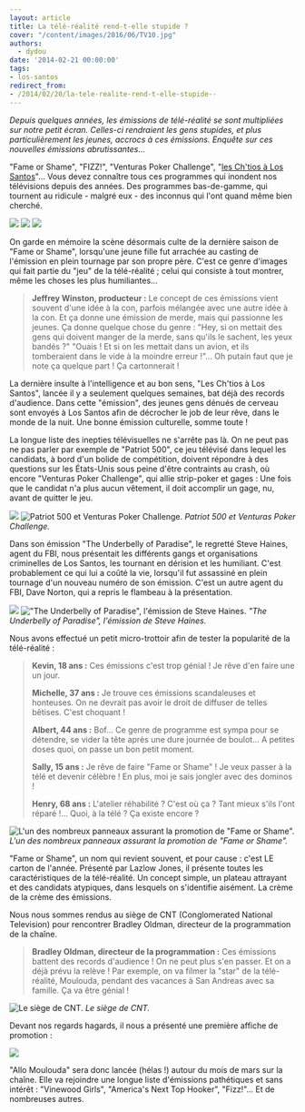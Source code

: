 ```yaml
---
layout: article
title: La télé-réalité rend-t-elle stupide ?
cover: "/content/images/2016/06/TV10.jpg"
authors:
  - dydou
date: '2014-02-21 00:00:00'
tags:
- los-santos
redirect_from:
- /2014/02/20/la-tele-realite-rend-t-elle-stupide--
---
```


_Depuis quelques années, les émissions de télé-réalité se sont multipliées sur notre petit écran. Celles-ci rendraient les gens stupides, et plus particulièrement les jeunes, accrocs à ces émissions. Enquête sur ces nouvelles émissions abrutissantes..._

"Fame or Shame", "FIZZ!", "Venturas Poker Challenge", "[les Ch'tios à Los Santos](/2014/02/04/les-chtios-a-los-santos/)"... Vous devez connaître tous ces programmes qui inondent nos télévisions depuis des années. Des programmes bas-de-gamme, qui tournent au ridicule - malgré eux - des inconnus qui l'ont quand même bien cherché.

![](/content/images/2016/06/TV2.png)
![](/content/images/2016/06/TV6.jpg)
![](/content/images/2016/06/TV8.jpg)

On garde en mémoire la scène désormais culte de la dernière saison de "Fame or Shame", lorsqu'une jeune fille fut arrachée au casting de l'émission en plein tournage par son propre père. C'est ce genre d'images qui fait partie du "jeu" de la télé-réalité ; celui qui consiste à tout montrer, même les choses les plus humiliantes...

> **Jeffrey Winston, producteur :** Le concept de ces émissions vient souvent d'une idée à la con, parfois mélangée avec une autre idée à la con. Et ça donne une émission de merde, mais qui passionne les jeunes. Ça donne quelque chose du genre : "Hey, si on mettait des gens qui doivent manger de la merde, sans qu'ils le sachent, les yeux bandés ?" "Ouais ! Et si on les mettait dans un avion, et ils tomberaient dans le vide à la moindre erreur !"... Oh putain faut que je note ça quelque part ! Ça cartonnerait !

La dernière insulte à l'intelligence et au bon sens, "Les Ch'tios à Los Santos", lancée il y a seulement quelques semaines, bat déjà des records d'audience. Dans cette "émission", des jeunes gens dénués de cerveau sont envoyés à Los Santos afin de décrocher le job de leur rêve, dans le monde de la nuit. Une bonne émission culturelle, somme toute !

La longue liste des inepties télévisuelles ne s'arrête pas là. On ne peut pas ne pas parler par exemple de "Patriot 500", ce jeu télévisé dans lequel les candidats, à bord d'un bolide de compétition, doivent répondre à des questions sur les États-Unis sous peine d'être contraints au crash, où encore "Venturas Poker Challenge", qui allie strip-poker et gages : Une fois que le candidat n'a plus aucun vêtement, il doit accomplir un gage, nu, avant de quitter le jeu.

![](/content/images/2016/06/TV9.jpg)
![Patriot 500 et Venturas Poker Challenge.](/content/images/2016/06/TV3.jpg)
_Patriot 500 et Venturas Poker Challenge._

Dans son émission "The Underbelly of Paradise", le regretté Steve Haines, agent du FBI, nous présentait les différents gangs et organisations criminelles de Los Santos, les tournant en dérision et les humiliant. C'est probablement ce qui lui a coûté la vie, lorsqu'il fut assassiné en plein tournage d'un nouveau numéro de son émission. C'est un autre agent du FBI, Dave Norton, qui a repris le flambeau à la présentation.

![](/content/images/2016/06/TV4.jpg)
!["The Underbelly of Paradise", l'émission de Steve Haines.](/content/images/2016/06/TV7.jpg)
_"The Underbelly of Paradise", l'émission de Steve Haines._

Nous avons effectué un petit micro-trottoir afin de tester la popularité de la télé-réalité :

> **Kevin, 18 ans :** Ces émissions c'est trop génial ! Je rêve d'en faire une un jour.
> 
> **Michelle, 37 ans :** Je trouve ces émissions scandaleuses et honteuses. On ne devrait pas avoir le droit de diffuser de telles bêtises. C'est choquant !
> 
> **Albert, 44 ans :** Bof... Ce genre de programme est sympa pour se détendre, se vider la tête après une dure journée de boulot... A petites doses quoi, on passe un bon petit moment.
> 
> **Sally, 15 ans :** Je rêve de faire "Fame or Shame" ! Je veux passer à la télé et devenir célèbre ! En plus, moi je sais jongler avec des dominos !
> 
> **Henry, 68 ans :** L'atelier réhabilité ? C'est où ça ? Tant mieux s'ils l'ont réparé !... Quoi, à la télé ? Ça existe encore ?

![L'un des nombreux panneaux assurant la promotion de "Fame or Shame".](/content/images/2016/06/TV12.jpg)
_L'un des nombreux panneaux assurant la promotion de "Fame or Shame"._

"Fame or Shame", un nom qui revient souvent, et pour cause : c'est LE carton de l'année. Présenté par Lazlow Jones, il présente toutes les caractéristiques de la télé-réalité. Un concept simple, un plateau attrayant et des candidats atypiques, dans lesquels on s'identifie aisément. La crème de la crème des émissions.

Nous nous sommes rendus au siège de CNT (Conglomerated National Television) pour rencontrer Bradley Oldman, directeur de la programmation de la chaîne.

> **Bradley Oldman, directeur de la programmation :** Ces émissions battent des records d'audience ! On ne peut plus s'en passer. Et on a déjà prévu la relève ! Par exemple, on va filmer la "star" de la télé-réalité, Moulouda, pendant des vacances à San Andreas avec sa famille. Ça va être génial !

![Le siège de CNT.](/content/images/2016/06/TV11.jpg)
_Le siège de CNT._

Devant nos regards hagards, il nous a présenté une première affiche de promotion :

![](/content/images/2016/06/TV1.jpg)

"Allo Moulouda" sera donc lancée (hélas !) autour du mois de mars sur la chaîne. Elle va rejoindre une longue liste d'émissions pathétiques et sans intérêt : "Vinewood Girls", "America's Next Top Hooker", "Fizz!"... Et de nombreuses autres.